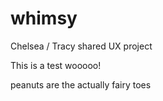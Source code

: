 # whimsy
Chelsea / Tracy shared UX project

This is a test wooooo!

peanuts are the actually fairy toes